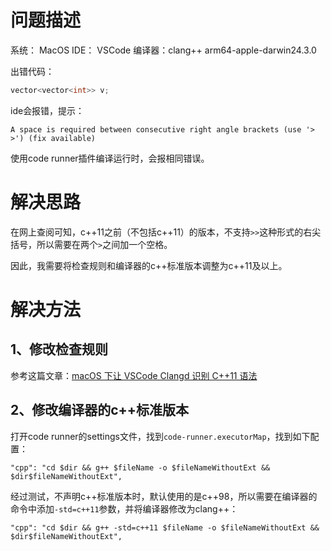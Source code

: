 # 问题描述
系统： MacOS 
IDE： VSCode
编译器：clang++ arm64-apple-darwin24.3.0

出错代码：
```c++
vector<vector<int>> v;
```
ide会报错，提示：
```
A space is required between consecutive right angle brackets (use '> >') (fix available)
```
使用code runner插件编译运行时，会报相同错误。

# 解决思路
在网上查阅可知，c++11之前（不包括c++11）的版本，不支持`>>`这种形式的右尖括号，所以需要在两个`>`之间加一个空格。

因此，我需要将检查规则和编译器的c++标准版本调整为c++11及以上。

# 解决方法
## 1、修改检查规则
参考这篇文章：[macOS 下让 VSCode Clangd 识别 C++11 语法](https://zhuanlan.zhihu.com/p/670005031)
## 2、修改编译器的c++标准版本
打开code runner的settings文件，找到`code-runner.executorMap`，找到如下配置：
```
"cpp": "cd $dir && g++ $fileName -o $fileNameWithoutExt && $dir$fileNameWithoutExt",
```

经过测试，不声明c++标准版本时，默认使用的是c++98，所以需要在编译器的命令中添加`-std=c++11`参数，并将编译器修改为clang++：
```
"cpp": "cd $dir && g++ -std=c++11 $fileName -o $fileNameWithoutExt && $dir$fileNameWithoutExt",
```
